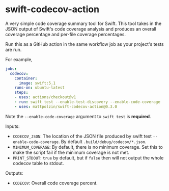 # swift-codecov-action

A very simple code coverage summary tool for Swift. This tool takes in the JSON output of Swift's code coverage analysis and produces an overall coverage percentage and per-file coverage percentages.

Run this as a GitHub action in the same workflow job as your project's tests are run.

For example,
```yaml
jobs:
  codecov:
    container:
      image: swift:5.1
    runs-on: ubuntu-latest
    steps:
    - uses: actions/checkout@v1
    - run: swift test --enable-test-discovery --enable-code-coverage
    - uses: mattpolzin/swift-codecov-action@0.3.0
```

Note the `--enable-code-coverage` argument to `swift test` is **required**.

Inputs:
- `CODECOV_JSON`: The location of the JSON file produced by swift test `--enable-code-coverage`. By default `.build/debug/codecov/*.json`.
- `MINIMUM_COVERAGE`: By default, there is no minimum coverage. Set this to make the script fail if the minimum coverage is not met.
- `PRINT_STDOUT`: `true` by default, but if `false` then will not output the whole codecov table to stdout.

Outputs:
- `CODECOV`: Overall code coverage percent.
